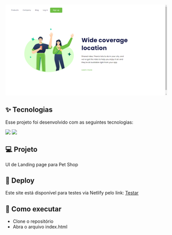   <p align="center">

  <img src="./img/desafio-css.png"/>

  </p>

## ✨ Tecnologias

Esse projeto foi desenvolvido com as seguintes tecnologias:

<div>
<img src="https://img.shields.io/badge/html5-%23E34F26.svg?style=for-the-badge&logo=html5&logoColor=white"/>
<img src="https://img.shields.io/badge/css3-%231572B6.svg?style=for-the-badge&logo=css3&logoColor=white"/>
</div>


## 💻 Projeto

UI de Landing page para Pet Shop

## 🔖 Deploy

Este site está disponível para testes via Netlify pelo link: <a href="https://we-care-mariath.vercel.app/">Testar</a>


## 🚀 Como executar

- Clone o repositório
- Abra o arquivo index.html
